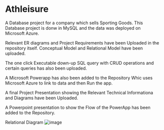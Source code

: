 # Athleisure
A Database project for a company which sells Sporting Goods. 
This Database project is donw in MySQL and the data was deployed on Microsoft Azure. 

Relevant ER diagrams and Project Requirements have been Uploaded in the repository itself. 
Conceptual Model and Relational Model have been uploaded. 

The one click Executable down-up SQL query with CRUD operations and certain queries has also been uploaded. 

A Microsoft Powerapp has also been added to the Repository Whic uses Microsoft Azure to link to data and then Run the app. 

A final Project Presentation showing the Relevant Technical Informationa and Diagrams have been Uploaded. 

A Powerpoint presentation to show the Flow of the PowerApp has been added to the Repository. 

Relational Diagram 
![image](https://user-images.githubusercontent.com/54928543/130002785-0939d7a1-2901-404b-bc0e-d9f068dbb048.png)


